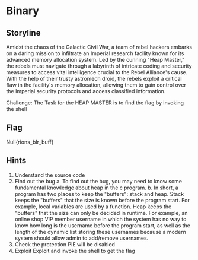 # Binary

## Storyline 

Amidst the chaos of the Galactic Civil War, a team of rebel hackers embarks on a daring mission to infiltrate an Imperial research facility known for its advanced memory allocation system.
Led by the cunning "Heap Master," the rebels must navigate through a labyrinth of intricate coding and security measures to access vital intelligence crucial to the Rebel Alliance's cause.
With the help of their trusty astromech droid, the rebels exploit a critical flaw in the facility's memory allocation, allowing them to gain control over the Imperial security protocols and access classified information.

Challenge: The Task for the HEAP MASTER is to find the flag by invoking the shell
## Flag 
Null{rions_blr_buff}
## Hints

1. Understand the source code
2. Find out the bug
    a. To find out the bug, you may need to know some fundamental knowledge about heap in the c program.
    b. In short, a program has two places to keep the "buffers": stack and heap. Stack keeps the "buffers" that the size is known before the program start. For example, local variables are used by a function. Heap keeps the "buffers" that the size can only be decided in runtime. For example, an online shop VIP member username in which the system has no way to know how long is the username before the program start, as well as the length of the dynamic list storing these usernames because a modern system should allow admin to add/remove usernames.
3. Check the protection PIE will be disabled
4. Exploit Exploit and invoke the shell to get the flag
 
